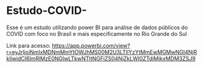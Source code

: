 # Estudo-COVID-
Esse é um estudo utilizando power BI para análise de dados públicos do COVID com foco no Brasil e mais especificamente no Rio Grande do Sul 

Link para acesso:
https://app.powerbi.com/view?r=eyJrIjoiNmIxMDNmMmYtOWJhMS00M2U3LTllYzYtMmEwMGMwNGI4NjRkIiwidCI6ImRlMzE0NGIwLTkwNTItNGFiZS04NjZkLWI0ZTdjMjkxMDM3ZSJ9
